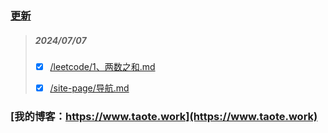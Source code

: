 ### [更新](https://github.com/nebula-u/markdown/tree/main#update)

> ##### 2024/07/07
>
> - [x] [/leetcode/1、两数之和.md](/leetcode/1、两数之和.md)
>
> - [x] [/site-page/导航.md](/site-page/导航.md)















### [我的博客：https://www.taote.work](https://www.taote.work)

